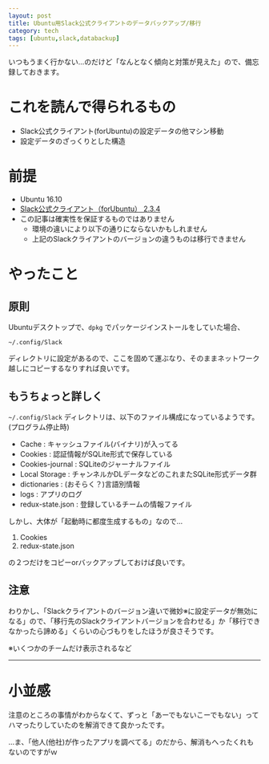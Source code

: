 ```yaml
---
layout: post
title: Ubuntu用Slack公式クライアントのデータバックアップ/移行
category: tech
tags: [ubuntu,slack,databackup]
---
```


いつもうまく行かない…のだけど「なんとなく傾向と対策が見えた」ので、備忘録しておきます。

# これを読んで得られるもの

- Slack公式クライアント(forUbuntu)の設定データの他マシン移動
- 設定データのざっくりとした構造

# 前提

- Ubuntu 16.10
- [Slack公式クライアント（forUbuntu） 2.3.4](https://downloads.slack-edge.com/linux_releases/slack-desktop-2.3.4-amd64.deb")
- この記事は確実性を保証するものではありません
  - 環境の違いにより以下の通りにならないかもしれません
  - 上記のSlackクライアントのバージョンの違うものは移行できません

# やったこと

## 原則

Ubuntuデスクトップで、`dpkg` でパッケージインストールをしていた場合、

```
~/.config/Slack
```

ディレクトリに設定があるので、ここを固めて運ぶなり、そのままネットワーク越しにコピーするなりすれば良いです。

## もうちょっと詳しく

`~/.config/Slack` ディレクトリは、以下のファイル構成になっているようです。(プログラム停止時)

- Cache : キャッシュファイル(バイナリ)が入ってる
- Cookies : 認証情報がSQLite形式で保存している
- Cookies-journal : SQLiteのジャーナルファイル
- Local Storage : チャンネルかDLデータなどのこれまたSQLite形式データ群
- dictionaries : (おそらく？)言語別情報
- logs : アプリのログ
- redux-state.json : 登録しているチームの情報ファイル

しかし、大体が「起動時に都度生成するもの」なので…

1. Cookies
0. redux-state.json

の２つだけをコピーorバックアップしておけば良いです。

## 注意

わりかし、「Slackクライアントのバージョン違いで微妙※に設定データが無効になる」ので、「移行先のSlackクライアントバージョンを合わせる」か「移行できなかったら諦める」くらいの心づもりをしたほうが良さそうです。

※いくつかのチームだけ表示されるなど


---

# 小並感

注意のところの事情がわからなくて、ずっと「あーでもないこーでもない」ってハマったりしていたのを解消できて良かったです。

…ま、「他人(他社)が作ったアプリを調べてる」のだから、解消もへったくれもないのですがｗ
